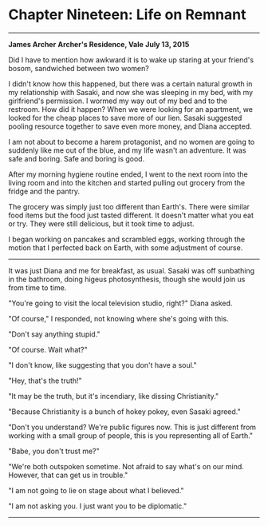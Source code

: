 # **Chapter Nineteen: Life on Remnant**

***
**James Archer**
**Archer's Residence, Vale**
**July 13, 2015**

Did I have to mention how awkward it is to wake up staring at your friend's bosom, sandwiched between two women?

I didn't know how this happened, but there was a certain natural growth in my relationship with Sasaki, and now she was sleeping in my bed, with my girlfriend's permission. I wormed my way out of my bed and to the restroom. How did it happen? When we were looking for an apartment, we looked for the cheap places to save more of our lien. Sasaki suggested pooling resource together to save even more money, and Diana accepted.

I am not about to become a harem protagonist, and no women are going to suddenly like me out of the blue, and my life wasn't an adventure. It was safe and boring. Safe and boring is good.

After my morning hygiene routine ended, I went to the next room into the living room and into the kitchen and started pulling out grocery from the fridge and the pantry.

The grocery was simply just too different than Earth's. There were similar food items but the food just tasted different. It doesn't matter what you eat or try. They were still delicious, but it took time to adjust.

I began working on pancakes and scrambled eggs, working through the motion that I perfected back on Earth, with some adjustment of course.

***

It was just Diana and me for breakfast, as usual. Sasaki was off sunbathing in the bathroom, doing higeus photosynthesis, though she would join us from time to time.

"You're going to visit the local television studio, right?" Diana asked.

"Of course," I responded, not knowing where she's going with this.

"Don't say anything stupid."

"Of course. Wait what?"

"I don't know, like suggesting that you don't have a soul."

"Hey, that's the truth!"

"It may be the truth, but it's incendiary, like dissing Christianity."

"Because Christianity is a bunch of hokey pokey, even Sasaki agreed."

"Don't you understand? We're public figures now. This is just different from working with a small group of people, this is you representing all of Earth."

"Babe, you don't trust me?"

"We're both outspoken sometime. Not afraid to say what's on our mind. However, that can get us in trouble."

"I am not going to lie on stage about what I believed."

"I am not asking you. I just want you to be diplomatic."

***
